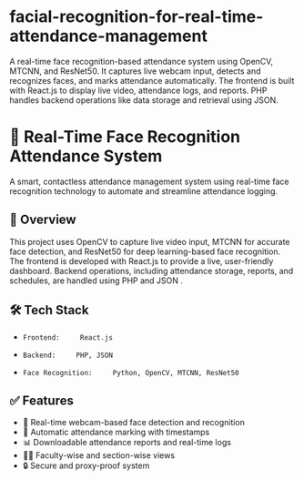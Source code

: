 # facial-recognition-for-real-time-attendance-management
A real-time face recognition-based attendance system using OpenCV, MTCNN, and ResNet50. It captures live webcam input, detects and recognizes faces, and marks attendance automatically. The frontend is built with React.js to display live video, attendance logs, and reports. PHP handles backend operations like data storage and retrieval using JSON. 
# 🎯 Real-Time Face Recognition Attendance System

A smart, contactless attendance management system using real-time     face recognition     technology to automate and streamline attendance logging.

## 🚀 Overview

This project uses     OpenCV     to capture live video input,     MTCNN     for accurate face detection, and     ResNet50     for deep learning-based face recognition. The frontend is developed with     React.js     to provide a live, user-friendly dashboard. Backend operations, including attendance storage, reports, and schedules, are handled using     PHP     and     JSON    .

## 🛠️ Tech Stack

-     Frontend:     React.js
-     Backend:     PHP, JSON
-     Face Recognition:     Python, OpenCV, MTCNN, ResNet50

## ✅ Features

- 🎥 Real-time webcam-based face detection and recognition  
- 📝 Automatic attendance marking with timestamps  
- 📊 Downloadable attendance reports and real-time logs  
- 🧑‍🏫 Faculty-wise and section-wise views  
- 🔒 Secure and proxy-proof system


